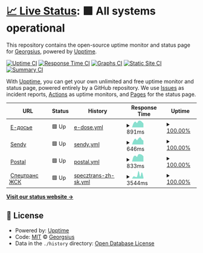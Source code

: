 # [📈 Live Status](https://Georgsius.github.io/status): <!--live status--> **🟩 All systems operational**

This repository contains the open-source uptime monitor and status page for [Georgsius](https://Georgsius.github.io/status), powered by [Upptime](https://github.com/upptime/upptime).

[![Uptime CI](https://github.com/Georgsius/status/workflows/Uptime%20CI/badge.svg)](https://github.com/Georgsius/status/actions?query=workflow%3A%22Uptime+CI%22)
[![Response Time CI](https://github.com/Georgsius/status/workflows/Response%20Time%20CI/badge.svg)](https://github.com/Georgsius/status/actions?query=workflow%3A%22Response+Time+CI%22)
[![Graphs CI](https://github.com/Georgsius/status/workflows/Graphs%20CI/badge.svg)](https://github.com/Georgsius/status/actions?query=workflow%3A%22Graphs+CI%22)
[![Static Site CI](https://github.com/Georgsius/status/workflows/Static%20Site%20CI/badge.svg)](https://github.com/Georgsius/status/actions?query=workflow%3A%22Static+Site+CI%22)
[![Summary CI](https://github.com/Georgsius/status/workflows/Summary%20CI/badge.svg)](https://github.com/Georgsius/status/actions?query=workflow%3A%22Summary+CI%22)

With [Upptime](https://upptime.js.org), you can get your own unlimited and free uptime monitor and status page, powered entirely by a GitHub repository. We use [Issues](https://github.com/Georgsius/status/issues) as incident reports, [Actions](https://github.com/Georgsius/status/actions) as uptime monitors, and [Pages](https://Georgsius.github.io/status) for the status page.

<!--start: status pages-->
<!-- This summary is generated by Upptime (https://github.com/upptime/upptime) -->
<!-- Do not edit this manually, your changes will be overwritten -->
<!-- prettier-ignore -->
| URL | Status | History | Response Time | Uptime |
| --- | ------ | ------- | ------------- | ------ |
| <img alt="" src="https://e-ecolog.ru/favicon.ico" height="13"> [Е-досье](https://e-ecolog.ru) | 🟩 Up | [e-dose.yml](https://github.com/Georgsius/status/commits/HEAD/history/e-dose.yml) | <details><summary><img alt="Response time graph" src="./graphs/e-dose/response-time-week.png" height="20"> 891ms</summary><br><a href="https://Georgsius.github.io/status/history/e-dose"><img alt="Response time 894" src="https://img.shields.io/endpoint?url=https%3A%2F%2Fraw.githubusercontent.com%2FGeorgsius%2Fstatus%2FHEAD%2Fapi%2Fe-dose%2Fresponse-time.json"></a><br><a href="https://Georgsius.github.io/status/history/e-dose"><img alt="24-hour response time 1115" src="https://img.shields.io/endpoint?url=https%3A%2F%2Fraw.githubusercontent.com%2FGeorgsius%2Fstatus%2FHEAD%2Fapi%2Fe-dose%2Fresponse-time-day.json"></a><br><a href="https://Georgsius.github.io/status/history/e-dose"><img alt="7-day response time 891" src="https://img.shields.io/endpoint?url=https%3A%2F%2Fraw.githubusercontent.com%2FGeorgsius%2Fstatus%2FHEAD%2Fapi%2Fe-dose%2Fresponse-time-week.json"></a><br><a href="https://Georgsius.github.io/status/history/e-dose"><img alt="30-day response time 1078" src="https://img.shields.io/endpoint?url=https%3A%2F%2Fraw.githubusercontent.com%2FGeorgsius%2Fstatus%2FHEAD%2Fapi%2Fe-dose%2Fresponse-time-month.json"></a><br><a href="https://Georgsius.github.io/status/history/e-dose"><img alt="1-year response time 894" src="https://img.shields.io/endpoint?url=https%3A%2F%2Fraw.githubusercontent.com%2FGeorgsius%2Fstatus%2FHEAD%2Fapi%2Fe-dose%2Fresponse-time-year.json"></a></details> | <details><summary><a href="https://Georgsius.github.io/status/history/e-dose">100.00%</a></summary><a href="https://Georgsius.github.io/status/history/e-dose"><img alt="All-time uptime 99.91%" src="https://img.shields.io/endpoint?url=https%3A%2F%2Fraw.githubusercontent.com%2FGeorgsius%2Fstatus%2FHEAD%2Fapi%2Fe-dose%2Fuptime.json"></a><br><a href="https://Georgsius.github.io/status/history/e-dose"><img alt="24-hour uptime 100.00%" src="https://img.shields.io/endpoint?url=https%3A%2F%2Fraw.githubusercontent.com%2FGeorgsius%2Fstatus%2FHEAD%2Fapi%2Fe-dose%2Fuptime-day.json"></a><br><a href="https://Georgsius.github.io/status/history/e-dose"><img alt="7-day uptime 100.00%" src="https://img.shields.io/endpoint?url=https%3A%2F%2Fraw.githubusercontent.com%2FGeorgsius%2Fstatus%2FHEAD%2Fapi%2Fe-dose%2Fuptime-week.json"></a><br><a href="https://Georgsius.github.io/status/history/e-dose"><img alt="30-day uptime 99.85%" src="https://img.shields.io/endpoint?url=https%3A%2F%2Fraw.githubusercontent.com%2FGeorgsius%2Fstatus%2FHEAD%2Fapi%2Fe-dose%2Fuptime-month.json"></a><br><a href="https://Georgsius.github.io/status/history/e-dose"><img alt="1-year uptime 99.91%" src="https://img.shields.io/endpoint?url=https%3A%2F%2Fraw.githubusercontent.com%2FGeorgsius%2Fstatus%2FHEAD%2Fapi%2Fe-dose%2Fuptime-year.json"></a></details>
| <img alt="" src="https://sendy.e-ecolog.ru/img/favicon.png" height="13"> [Sendy](https://sendy.e-ecolog.ru) | 🟩 Up | [sendy.yml](https://github.com/Georgsius/status/commits/HEAD/history/sendy.yml) | <details><summary><img alt="Response time graph" src="./graphs/sendy/response-time-week.png" height="20"> 646ms</summary><br><a href="https://Georgsius.github.io/status/history/sendy"><img alt="Response time 658" src="https://img.shields.io/endpoint?url=https%3A%2F%2Fraw.githubusercontent.com%2FGeorgsius%2Fstatus%2FHEAD%2Fapi%2Fsendy%2Fresponse-time.json"></a><br><a href="https://Georgsius.github.io/status/history/sendy"><img alt="24-hour response time 762" src="https://img.shields.io/endpoint?url=https%3A%2F%2Fraw.githubusercontent.com%2FGeorgsius%2Fstatus%2FHEAD%2Fapi%2Fsendy%2Fresponse-time-day.json"></a><br><a href="https://Georgsius.github.io/status/history/sendy"><img alt="7-day response time 646" src="https://img.shields.io/endpoint?url=https%3A%2F%2Fraw.githubusercontent.com%2FGeorgsius%2Fstatus%2FHEAD%2Fapi%2Fsendy%2Fresponse-time-week.json"></a><br><a href="https://Georgsius.github.io/status/history/sendy"><img alt="30-day response time 638" src="https://img.shields.io/endpoint?url=https%3A%2F%2Fraw.githubusercontent.com%2FGeorgsius%2Fstatus%2FHEAD%2Fapi%2Fsendy%2Fresponse-time-month.json"></a><br><a href="https://Georgsius.github.io/status/history/sendy"><img alt="1-year response time 658" src="https://img.shields.io/endpoint?url=https%3A%2F%2Fraw.githubusercontent.com%2FGeorgsius%2Fstatus%2FHEAD%2Fapi%2Fsendy%2Fresponse-time-year.json"></a></details> | <details><summary><a href="https://Georgsius.github.io/status/history/sendy">100.00%</a></summary><a href="https://Georgsius.github.io/status/history/sendy"><img alt="All-time uptime 99.93%" src="https://img.shields.io/endpoint?url=https%3A%2F%2Fraw.githubusercontent.com%2FGeorgsius%2Fstatus%2FHEAD%2Fapi%2Fsendy%2Fuptime.json"></a><br><a href="https://Georgsius.github.io/status/history/sendy"><img alt="24-hour uptime 100.00%" src="https://img.shields.io/endpoint?url=https%3A%2F%2Fraw.githubusercontent.com%2FGeorgsius%2Fstatus%2FHEAD%2Fapi%2Fsendy%2Fuptime-day.json"></a><br><a href="https://Georgsius.github.io/status/history/sendy"><img alt="7-day uptime 100.00%" src="https://img.shields.io/endpoint?url=https%3A%2F%2Fraw.githubusercontent.com%2FGeorgsius%2Fstatus%2FHEAD%2Fapi%2Fsendy%2Fuptime-week.json"></a><br><a href="https://Georgsius.github.io/status/history/sendy"><img alt="30-day uptime 99.95%" src="https://img.shields.io/endpoint?url=https%3A%2F%2Fraw.githubusercontent.com%2FGeorgsius%2Fstatus%2FHEAD%2Fapi%2Fsendy%2Fuptime-month.json"></a><br><a href="https://Georgsius.github.io/status/history/sendy"><img alt="1-year uptime 99.93%" src="https://img.shields.io/endpoint?url=https%3A%2F%2Fraw.githubusercontent.com%2FGeorgsius%2Fstatus%2FHEAD%2Fapi%2Fsendy%2Fuptime-year.json"></a></details>
| <img alt="" src="https://postal.e-ecolog.ru/assets/favicon-d205a81b1f6fe6e0b46758eefd42ede8640953898d36b3016862d784b0d31e3e.png" height="13"> [Postal](https://postal.e-ecolog.ru) | 🟩 Up | [postal.yml](https://github.com/Georgsius/status/commits/HEAD/history/postal.yml) | <details><summary><img alt="Response time graph" src="./graphs/postal/response-time-week.png" height="20"> 833ms</summary><br><a href="https://Georgsius.github.io/status/history/postal"><img alt="Response time 833" src="https://img.shields.io/endpoint?url=https%3A%2F%2Fraw.githubusercontent.com%2FGeorgsius%2Fstatus%2FHEAD%2Fapi%2Fpostal%2Fresponse-time.json"></a><br><a href="https://Georgsius.github.io/status/history/postal"><img alt="24-hour response time 1009" src="https://img.shields.io/endpoint?url=https%3A%2F%2Fraw.githubusercontent.com%2FGeorgsius%2Fstatus%2FHEAD%2Fapi%2Fpostal%2Fresponse-time-day.json"></a><br><a href="https://Georgsius.github.io/status/history/postal"><img alt="7-day response time 833" src="https://img.shields.io/endpoint?url=https%3A%2F%2Fraw.githubusercontent.com%2FGeorgsius%2Fstatus%2FHEAD%2Fapi%2Fpostal%2Fresponse-time-week.json"></a><br><a href="https://Georgsius.github.io/status/history/postal"><img alt="30-day response time 800" src="https://img.shields.io/endpoint?url=https%3A%2F%2Fraw.githubusercontent.com%2FGeorgsius%2Fstatus%2FHEAD%2Fapi%2Fpostal%2Fresponse-time-month.json"></a><br><a href="https://Georgsius.github.io/status/history/postal"><img alt="1-year response time 833" src="https://img.shields.io/endpoint?url=https%3A%2F%2Fraw.githubusercontent.com%2FGeorgsius%2Fstatus%2FHEAD%2Fapi%2Fpostal%2Fresponse-time-year.json"></a></details> | <details><summary><a href="https://Georgsius.github.io/status/history/postal">100.00%</a></summary><a href="https://Georgsius.github.io/status/history/postal"><img alt="All-time uptime 99.99%" src="https://img.shields.io/endpoint?url=https%3A%2F%2Fraw.githubusercontent.com%2FGeorgsius%2Fstatus%2FHEAD%2Fapi%2Fpostal%2Fuptime.json"></a><br><a href="https://Georgsius.github.io/status/history/postal"><img alt="24-hour uptime 100.00%" src="https://img.shields.io/endpoint?url=https%3A%2F%2Fraw.githubusercontent.com%2FGeorgsius%2Fstatus%2FHEAD%2Fapi%2Fpostal%2Fuptime-day.json"></a><br><a href="https://Georgsius.github.io/status/history/postal"><img alt="7-day uptime 100.00%" src="https://img.shields.io/endpoint?url=https%3A%2F%2Fraw.githubusercontent.com%2FGeorgsius%2Fstatus%2FHEAD%2Fapi%2Fpostal%2Fuptime-week.json"></a><br><a href="https://Georgsius.github.io/status/history/postal"><img alt="30-day uptime 100.00%" src="https://img.shields.io/endpoint?url=https%3A%2F%2Fraw.githubusercontent.com%2FGeorgsius%2Fstatus%2FHEAD%2Fapi%2Fpostal%2Fuptime-month.json"></a><br><a href="https://Georgsius.github.io/status/history/postal"><img alt="1-year uptime 99.99%" src="https://img.shields.io/endpoint?url=https%3A%2F%2Fraw.githubusercontent.com%2FGeorgsius%2Fstatus%2FHEAD%2Fapi%2Fpostal%2Fuptime-year.json"></a></details>
| <img alt="" src="https://s-z.spb.ru/favicon.ico" height="13"> [Спецтранс ЖСК](http://s-z.spb.ru) | 🟩 Up | [specztrans-zh-sk.yml](https://github.com/Georgsius/status/commits/HEAD/history/specztrans-zh-sk.yml) | <details><summary><img alt="Response time graph" src="./graphs/specztrans-zh-sk/response-time-week.png" height="20"> 3544ms</summary><br><a href="https://Georgsius.github.io/status/history/specztrans-zh-sk"><img alt="Response time 3347" src="https://img.shields.io/endpoint?url=https%3A%2F%2Fraw.githubusercontent.com%2FGeorgsius%2Fstatus%2FHEAD%2Fapi%2Fspecztrans-zh-sk%2Fresponse-time.json"></a><br><a href="https://Georgsius.github.io/status/history/specztrans-zh-sk"><img alt="24-hour response time 6862" src="https://img.shields.io/endpoint?url=https%3A%2F%2Fraw.githubusercontent.com%2FGeorgsius%2Fstatus%2FHEAD%2Fapi%2Fspecztrans-zh-sk%2Fresponse-time-day.json"></a><br><a href="https://Georgsius.github.io/status/history/specztrans-zh-sk"><img alt="7-day response time 3544" src="https://img.shields.io/endpoint?url=https%3A%2F%2Fraw.githubusercontent.com%2FGeorgsius%2Fstatus%2FHEAD%2Fapi%2Fspecztrans-zh-sk%2Fresponse-time-week.json"></a><br><a href="https://Georgsius.github.io/status/history/specztrans-zh-sk"><img alt="30-day response time 3931" src="https://img.shields.io/endpoint?url=https%3A%2F%2Fraw.githubusercontent.com%2FGeorgsius%2Fstatus%2FHEAD%2Fapi%2Fspecztrans-zh-sk%2Fresponse-time-month.json"></a><br><a href="https://Georgsius.github.io/status/history/specztrans-zh-sk"><img alt="1-year response time 3347" src="https://img.shields.io/endpoint?url=https%3A%2F%2Fraw.githubusercontent.com%2FGeorgsius%2Fstatus%2FHEAD%2Fapi%2Fspecztrans-zh-sk%2Fresponse-time-year.json"></a></details> | <details><summary><a href="https://Georgsius.github.io/status/history/specztrans-zh-sk">100.00%</a></summary><a href="https://Georgsius.github.io/status/history/specztrans-zh-sk"><img alt="All-time uptime 99.92%" src="https://img.shields.io/endpoint?url=https%3A%2F%2Fraw.githubusercontent.com%2FGeorgsius%2Fstatus%2FHEAD%2Fapi%2Fspecztrans-zh-sk%2Fuptime.json"></a><br><a href="https://Georgsius.github.io/status/history/specztrans-zh-sk"><img alt="24-hour uptime 100.00%" src="https://img.shields.io/endpoint?url=https%3A%2F%2Fraw.githubusercontent.com%2FGeorgsius%2Fstatus%2FHEAD%2Fapi%2Fspecztrans-zh-sk%2Fuptime-day.json"></a><br><a href="https://Georgsius.github.io/status/history/specztrans-zh-sk"><img alt="7-day uptime 100.00%" src="https://img.shields.io/endpoint?url=https%3A%2F%2Fraw.githubusercontent.com%2FGeorgsius%2Fstatus%2FHEAD%2Fapi%2Fspecztrans-zh-sk%2Fuptime-week.json"></a><br><a href="https://Georgsius.github.io/status/history/specztrans-zh-sk"><img alt="30-day uptime 99.95%" src="https://img.shields.io/endpoint?url=https%3A%2F%2Fraw.githubusercontent.com%2FGeorgsius%2Fstatus%2FHEAD%2Fapi%2Fspecztrans-zh-sk%2Fuptime-month.json"></a><br><a href="https://Georgsius.github.io/status/history/specztrans-zh-sk"><img alt="1-year uptime 99.92%" src="https://img.shields.io/endpoint?url=https%3A%2F%2Fraw.githubusercontent.com%2FGeorgsius%2Fstatus%2FHEAD%2Fapi%2Fspecztrans-zh-sk%2Fuptime-year.json"></a></details>

<!--end: status pages-->

[**Visit our status website →**](https://Georgsius.github.io/status)

## 📄 License

- Powered by: [Upptime](https://github.com/upptime/upptime)
- Code: [MIT](./LICENSE) © [Georgsius](https://Georgsius.github.io/status)
- Data in the `./history` directory: [Open Database License](https://opendatacommons.org/licenses/odbl/1-0/)
